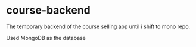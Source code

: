 # course-backend
The temporary backend of the course selling app until i shift to mono repo.

Used MongoDB as the database
